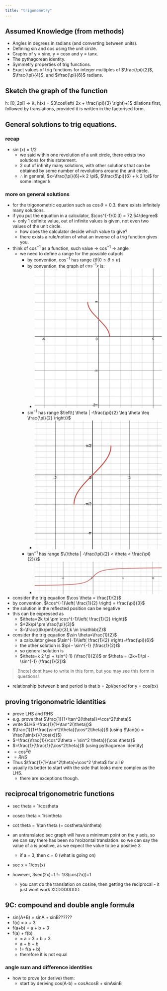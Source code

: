 ```yaml
---
title: "trigonometry"
---
```

## Assumed Knowledge (from methods)
- Angles in degrees in radians (and converting between units).
- Defining sin and cos using the unit circle.
- Graphs of y = sinx, y = cosx and y = tanx.
- The pythagorean identity.
- Symmetry properties of trig functions.
- Exact values of trig functions for integer multiples of $\frac{\pi}{2}$, $\frac{\pi}{4}$, and $\frac{\pi}{6}$ radians.

## Sketch the graph of the function
h: \[0, 2pi] -> $\mathbb{R}$, h(x) = $3\cos\left( 2x + \frac{\pi}{3} \right)+1$
dilations first, followed by translations, provided it is written in the factorised form.

## General solutions to trig equations.
### recap
- sin (x) = 1/2
	- we said within one revolution of a unit circle, there exists two solutions for this statement.
	- 2 out of infinity many solutions, with other solutions that can be obtained by some number of revolutions around the unit circle.
	- $\therefore$ in general, $x=\frac{\pi}{6}+k 2 \pi$, $\frac{5\pi}{6} + k 2 \pi$ for some integer k
### more on general solutions
- for the trigonometric equation such as $\cos \theta = 0.3$. there exists infinitely many solutions.
- if you put the equation in a calculator, $\cos^{-1}(0.3) = 72.54\degree$ <- only 1 definite value, out of infinite values is given, not even two values of the unit circle.
	- how does the calculator decide which value to give?
	- there exists a rule/notion of what an inverse of a trig function gives you.
- think of $\cos^{-1}$ as a function, such value -> $\cos^{-1}$ -> angle
	- we need to define a range for the possible outputs
		- by convention, $\cos^{-1}$ has range $\{\theta |0\leq \theta\leq \pi\}$
		- by convention, the graph of $cos^{-1}x$ is: 
			- ![300](notes/images/Screen%20Shot%202023-08-14%20at%209.09.44%20am.png)
		- $\sin^{-1}$ has range $\left\{ \theta | -\frac{\pi}{2} \leq \theta \leq \frac{\pi}{2} \right\}$
			- ![300](notes/images/Screen%20Shot%202023-08-14%20at%209.11.04%20am.png)
		- $\tan^{-1}$ has range $\{\theta | -\frac{\pi}{2} < \theta < \frac{\pi}{2}\}$
			- ![500](notes/images/Screen%20Shot%202023-08-14%20at%209.13.04%20am.png)
- consider the trig equation $\cos \theta = \frac{1}{2}$
- by convention, $\cos^{-1}\left( \frac{1}{2} \right) = \frac{\pi}{3}$
- the solution in the reflected position can be negative
- this can be expressed as 
	- $\theta=2k \pi \pm \cos^{-1}\left( \frac{1}{2} \right)$
	- $=2k\pi \pm \frac{\pi}{3}$
	- $=\frac{(6k\pm1)\pi}{3},k \in \mathbb{Z}$
- consider the trig equation $\sin \theta=\frac{1}{2}$
	- a calculator gives $\sin^{-1}\left( \frac{1}{2} \right)=\frac{\pi}{6}$
	- the other solution is $\pi - \sin^{-1} (\frac{1}{2})$
	- so general solution is
	- $\theta=k 2 \pi + \sin^{-1} (\frac{1}{2})$ or $\theta = (2k+1)\pi - \sin^{-1} (\frac{1}{2})$
> [!note] dont have to write in this form, but you may see this form in questions!

- relationship between b and period is that b = 2pi/period for y = cos(bx)

## proving trigonometric identities
- prove LHS and RHS
- e.g. prove that $\frac{1}{1+\tan^2(\theta)}=\cos^2(\theta)$
- write $LHS=\frac{1}{1+\tan^2(\theta)}$
- $\frac{1}{1+\frac{\sin^2\theta}{\cos^2\theta}}$ (using $\tan(x) = \frac{\sin(x)}{\cos(x)}$)
- $=\frac{\frac{1}{\cos^2\theta + \sin^2 \theta}}{\cos \theta}$
- $=\frac{1}{\frac{1}{\cos^2\theta}}$ (using pythagorean identity)
- $=\cos^2\theta$
- $=RHS$
- Thus $\frac{1}{1+\tan^2\theta}=\cos^2 \theta$ for all $\theta$
- usually its better to start with the side that looks more complex as the LHS.
	- there are exceptions though.
## reciprocal trigonometric functions
- sec theta = 1/costheta
- cosec theta = 1/sintheta
- cot theta = 1/tan theta (= costheta/sintheta)

- an untranslated sec graph will have a minimum point on the y axis, so we can say there has been no hroizontal translation. so we can say the value of a is positive, as we expect the value to be a positive 3
	- if a = 3, then c = 0 (what is going on)
- sec x = 1/cos(x)
- however, 3sec(2x)+1 != 1/3(cos(2x))+1
	- you cant do the translation on cosine, then getting the reciprocal - it just wont work XDDDDDDDD.

## 9C: compound and double angle formula
- sin(A+B) = sinA + sinB??????
- f(x) = x + 3
- f(a+b) = a + b + 3
- f(a) + f(b)
	- = a + 3 + b + 3
	- a + b + b
	- != f(a + b)
	- therefore it is not equal

### angle sum and difference identities
- how to prove (or derive) them:
	- start by deriving cos(A-b) = cosAcosB + sinAsinB